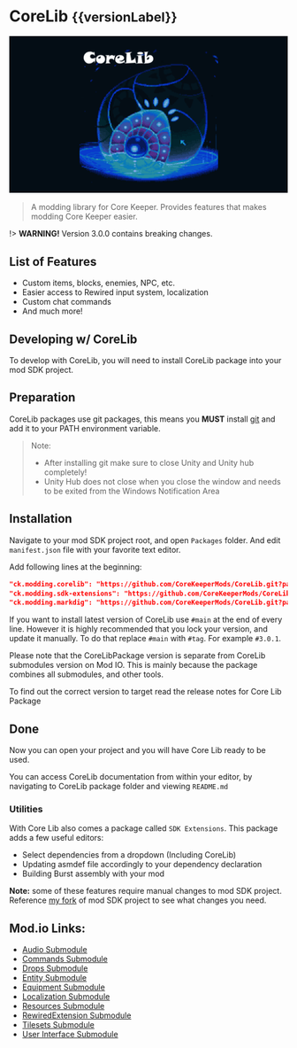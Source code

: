 ﻿# CoreLib <small>{{versionLabel}}</small>
![CoreLib](documentation/corelib-bg.png)
> A modding library for Core Keeper. Provides features that makes modding Core Keeper easier.

!> **WARNING!** Version 3.0.0 contains breaking changes.

## List of Features
- Custom items, blocks, enemies, NPC, etc.
- Easier access to Rewired input system, localization
- Custom chat commands
- And much more!

## Developing w/ CoreLib
To develop with CoreLib, you will need to install CoreLib package into your mod SDK project.

## Preparation
CoreLib packages use git packages, this means you **MUST** install [git](https://git-scm.com/download/win) and add it to your PATH environment variable.

> Note:
> - After installing git make sure to close Unity and Unity hub completely!
> - Unity Hub does not close when you close the window and needs to be exited from the Windows Notification Area

## Installation
Navigate to your mod SDK project root, and open `Packages` folder. And edit `manifest.json` file with your favorite text editor.

Add following lines at the beginning:
```json
"ck.modding.corelib": "https://github.com/CoreKeeperMods/CoreLib.git?path=/Assets/CoreLibPackage#main",
"ck.modding.sdk-extensions": "https://github.com/CoreKeeperMods/CoreLib.git?path=/Assets/SDKExtensions#main",
"ck.modding.markdig": "https://github.com/CoreKeeperMods/CoreLib.git?path=/Assets/Markdig#main",
```

If you want to install latest version of CoreLib use `#main` at the end of every line. However it is highly recommended that you lock your version, and update it manually. To do that replace `#main` with `#tag`. For example `#3.0.1`.

Please note that the CoreLibPackage version is separate from CoreLib submodules version on Mod IO. This is mainly because the package combines all submodules, and other tools.

To find out the correct version to target read the release notes for Core Lib Package

## Done
Now you can open your project and you will have Core Lib ready to be used.

You can access CoreLib documentation from within your editor, by navigating to CoreLib package folder and viewing `README.md`

### Utilities
With Core Lib also comes a package called `SDK Extensions`. This package adds a few useful editors:

- Select dependencies from a dropdown (Including CoreLib)
- Updating asmdef file accordingly to your dependency declaration
- Building Burst assembly with your mod

**Note:** some of these features require manual changes to mod SDK project. Reference [my fork](https://github.com/kremnev8/CoreKeeperModSDK) of mod SDK project to see what changes you need.

## Mod.io Links:
- [Audio Submodule](https://mod.io/g/corekeeper/m/corelibaudio ':class=specialLink')
- [Commands Submodule](https://mod.io/g/corekeeper/m/corelibcommands ':class=specialLink')
- [Drops Submodule](https://mod.io/g/corekeeper/m/corelibdrops ':class=specialLink')
- [Entity Submodule](https://mod.io/g/corekeeper/m/corelibentity ':class=specialLink')
- [Equipment Submodule](https://mod.io/g/corekeeper/m/corelibequipment ':class=specialLink')
- [Localization Submodule](https://mod.io/g/corekeeper/m/coreliblocalization ':class=specialLink')
- [Resources Submodule](https://mod.io/g/corekeeper/m/corelibresources ':class=specialLink')
- [RewiredExtension Submodule](https://mod.io/g/corekeeper/m/corelibrewiredextension ':class=specialLink')
- [Tilesets Submodule](https://mod.io/g/corekeeper/m/corelibtilesets ':class=specialLink')
- [User Interface Submodule](https://mod.io/g/corekeeper/m/corelib-userinterface ':class=specialLink')